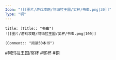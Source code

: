```yaml
---
Icon: "![[图片/游戏攻略/阿玛拉王国/奖杯/书虫.png|30]]"
Type: "铜"
---
```

```ad-common-bronze-trophy
title: (Title:: "书虫")
![[图片/游戏攻略/阿玛拉王国/奖杯/书虫.png|100]]

(Comment:: "阅读50本书")
```

#阿玛拉王国/奖杯 #奖杯 #铜
